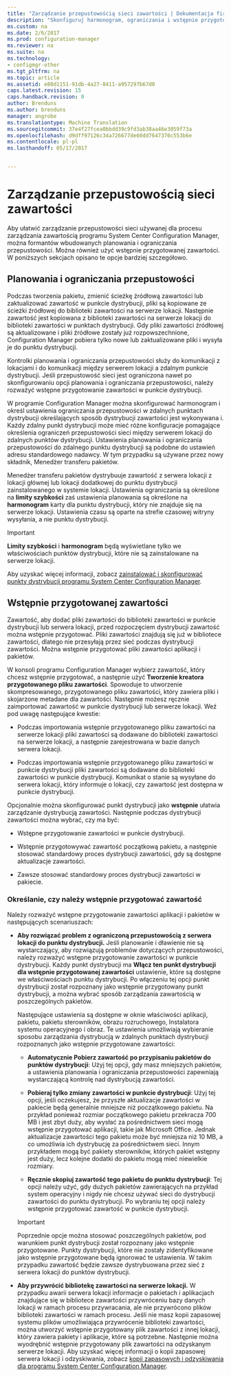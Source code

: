 ```yaml
---
title: "Zarządzanie przepustowością sieci zawartości | Dokumentacja firmy Microsoft"
description: "Skonfiguruj harmonogram, ograniczania i wstępnie przygotowanej zawartości dla programu System Center Configuration Manager."
ms.custom: na
ms.date: 2/6/2017
ms.prod: configuration-manager
ms.reviewer: na
ms.suite: na
ms.technology:
- configmgr-other
ms.tgt_pltfrm: na
ms.topic: article
ms.assetid: e80d1151-91db-4a27-8411-a957297b67d0
caps.latest.revision: 15
caps.handback.revision: 0
author: Brenduns
ms.author: brenduns
manager: angrobe
ms.translationtype: Machine Translation
ms.sourcegitcommit: 37e4f27fcea0bbdd39c9fd3ab38aa46e3059f73a
ms.openlocfilehash: d9dff97126c34a726677de60dd7647370c553b6e
ms.contentlocale: pl-pl
ms.lasthandoff: 05/17/2017


---
```


# <a name="manage-network-bandwidth-for-content"></a>Zarządzanie przepustowością sieci zawartości
Aby ułatwić zarządzanie przepustowości sieci używanej dla procesu zarządzania zawartością programu System Center Configuration Manager, można formantów wbudowanych planowania i ograniczania przepustowości. Można również użyć wstępnie przygotowanej zawartości. W poniższych sekcjach opisano te opcje bardziej szczegółowo.

##  <a name="BKMK_PlanningForThrottling"></a>Planowania i ograniczania przepustowości  

 Podczas tworzenia pakietu, zmienić ścieżkę źródłową zawartości lub zaktualizować zawartość w punkcie dystrybucji, pliki są kopiowane ze ścieżki źródłowej do biblioteki zawartości na serwerze lokacji. Następnie zawartość jest kopiowana z biblioteki zawartości na serwerze lokacji do biblioteki zawartości w punktach dystrybucji. Gdy pliki zawartości źródłowej są aktualizowane i pliki źródłowe zostały już rozpowszechnione, Configuration Manager pobiera tylko nowe lub zaktualizowane pliki i wysyła je do punktu dystrybucji.

 Kontrolki planowania i ograniczania przepustowości służy do komunikacji z lokacjami i do komunikacji między serwerem lokacji a zdalnym punkcie dystrybucji. Jeśli przepustowość sieci jest ograniczona nawet po skonfigurowaniu opcji planowania i ograniczania przepustowości, należy rozważyć wstępne przygotowanie zawartości w punkcie dystrybucji.  

 W programie Configuration Manager można skonfigurować harmonogram i określ ustawienia ograniczania przepustowości w zdalnych punktach dystrybucji określających sposób dystrybucji zawartości jest wykonywana i. Każdy zdalny punkt dystrybucji może mieć różne konfiguracje pomagające określenia ograniczeń przepustowości sieci między serwerem lokacji do zdalnych punktów dystrybucji. Ustawienia planowania i ograniczania przepustowości do zdalnego punktu dystrybucji są podobne do ustawień adresu standardowego nadawcy. W tym przypadku są używane przez nowy składnik, Menedżer transferu pakietów.

 Menedżer transferu pakietów dystrybuuje zawartość z serwera lokacji z lokacji głównej lub lokacji dodatkowej do punktu dystrybucji zainstalowanego w systemie lokacji. Ustawienia ograniczania są określone na **limity szybkości** zaś ustawienia planowania są określone na **harmonogram** karty dla punktu dystrybucji, który nie znajduje się na serwerze lokacji. Ustawienia czasu są oparte na strefie czasowej witryny wysyłania, a nie punktu dystrybucji.  

> [!IMPORTANT]  
>  **Limity szybkości** i **harmonogram** będą wyświetlane tylko we właściwościach punktów dystrybucji, które nie są zainstalowane na serwerze lokacji.  

Aby uzyskać więcej informacji, zobacz [zainstalować i skonfigurować punkty dystrybucji programu System Center Configuration Manager](/sccm/core/servers/deploy/configure/install-and-configure-distribution-points).  

##  <a name="BKMK_PrestagingContent"></a>Wstępnie przygotowanej zawartości  
 Zawartość, aby dodać pliki zawartości do biblioteki zawartości w punkcie dystrybucji lub serwera lokacji, przed rozpoczęciem dystrybucji zawartość można wstępnie przygotować. Pliki zawartości znajdują się już w bibliotece zawartości, dlatego nie przesyłają przez sieć podczas dystrybucji zawartości. Można wstępnie przygotować pliki zawartości aplikacji i pakietów.  

W konsoli programu Configuration Manager wybierz zawartość, który chcesz wstępnie przygotować, a następnie użyć **Tworzenie kreatora przygotowanego pliku zawartości**. Spowoduje to utworzenie skompresowanego, przygotowanego pliku zawartości, który zawiera pliki i skojarzone metadane dla zawartości. Następnie możesz ręcznie zaimportować zawartość w punkcie dystrybucji lub serwerze lokacji. Weź pod uwagę następujące kwestie:  

-   Podczas importowania wstępnie przygotowanego pliku zawartości na serwerze lokacji pliki zawartości są dodawane do biblioteki zawartości na serwerze lokacji, a następnie zarejestrowana w bazie danych serwera lokacji.  

-   Podczas importowania wstępnie przygotowanego pliku zawartości w punkcie dystrybucji pliki zawartości są dodawane do biblioteki zawartości w punkcie dystrybucji. Komunikat o stanie są wysyłane do serwera lokacji, który informuje o lokacji, czy zawartość jest dostępna w punkcie dystrybucji.  

Opcjonalnie można skonfigurować punkt dystrybucji jako **wstępnie** ułatwia zarządzanie dystrybucją zawartości. Następnie podczas dystrybucji zawartości można wybrać, czy ma być:  

-   Wstępne przygotowanie zawartości w punkcie dystrybucji.  

-   Wstępnie przygotowywać zawartość początkową pakietu, a następnie stosować standardowy proces dystrybucji zawartości, gdy są dostępne aktualizacje zawartości.  

-   Zawsze stosować standardowy proces dystrybucji zawartości w pakiecie.  

###  <a name="BKMK_DetermineToPrestageContent"></a>Określanie, czy należy wstępnie przygotować zawartość  
 Należy rozważyć wstępne przygotowanie zawartości aplikacji i pakietów w następujących scenariuszach:  

-   **Aby rozwiązać problem z ograniczoną przepustowością z serwera lokacji do punktu dystrybucji.** Jeśli planowanie i dławienie nie są wystarczający, aby rozwiązują problemów dotyczących przepustowości, należy rozważyć wstępne przygotowanie zawartości w punkcie dystrybucji. Każdy punkt dystrybucji ma **Włącz ten punkt dystrybucji dla wstępnie przygotowanej zawartości** ustawienie, które są dostępne we właściwościach punktu dystrybucji. Po włączeniu tej opcji punkt dystrybucji został rozpoznany jako wstępnie przygotowany punkt dystrybucji, a można wybrać sposób zarządzania zawartością w poszczególnych pakietów.  

    Następujące ustawienia są dostępne w oknie właściwości aplikacji, pakietu, pakietu sterowników, obrazu rozruchowego, Instalatora systemu operacyjnego i obraz. Te ustawienia umożliwiają wybieranie sposobu zarządzania dystrybucją w zdalnych punktach dystrybucji rozpoznanych jako wstępnie przygotowane zawartości:  

    -   **Automatycznie Pobierz zawartość po przypisaniu pakietów do punktów dystrybucji**: Użyj tej opcji, gdy masz mniejszych pakietów, a ustawienia planowania i ograniczania przepustowości zapewniają wystarczającą kontrolę nad dystrybucją zawartości.  

    -   **Pobieraj tylko zmiany zawartości w punkcie dystrybucji**: Użyj tej opcji, jeśli oczekujesz, że przyszłe aktualizacje zawartości w pakiecie będą generalnie mniejsze niż początkowego pakietu. Na przykład ponieważ rozmiar początkowego pakietu przekracza 700 MB i jest zbyt duży, aby wysłać za pośrednictwem sieci mogą wstępnie przygotować aplikacji, takie jak Microsoft Office. Jednak aktualizacje zawartości tego pakietu może być mniejsza niż 10 MB, a co umożliwia ich dystrybucję za pośrednictwem sieci. Innym przykładem mogą być pakiety sterowników, których pakiet wstępny jest duży, lecz kolejne dodatki do pakietu mogą mieć niewielkie rozmiary.  

    -   **Ręcznie skopiuj zawartość tego pakietu do punktu dystrybucji**: Tej opcji należy użyć, gdy dużych pakietów zawierających na przykład system operacyjny i nigdy nie chcesz używać sieci do dystrybucji zawartości do punktu dystrybucji. Po wybraniu tej opcji należy wstępnie przygotować zawartość w punkcie dystrybucji.  

    > [!IMPORTANT]  
    >  Poprzednie opcje można stosować poszczególnych pakietów, pod warunkiem punkt dystrybucji został rozpoznany jako wstępnie przygotowane. Punkty dystrybucji, które nie zostały zidentyfikowane jako wstępnie przygotowane będą ignorować te ustawienia. W takim przypadku zawartość będzie zawsze dystrybuowana przez sieć z serwera lokacji do punktów dystrybucji.  

-   **Aby przywrócić bibliotekę zawartości na serwerze lokacji.** W przypadku awarii serwera lokacji informacje o pakietach i aplikacjach znajdujące się w bibliotece zawartości przywróceniu bazy danych lokacji w ramach procesu przywracania, ale nie przywrócono plików biblioteki zawartości w ramach procesu. Jeśli nie masz kopii zapasowej systemu plików umożliwiająca przywrócenie biblioteki zawartości, można utworzyć wstępnie przygotowany plik zawartości z innej lokacji, który zawiera pakiety i aplikacje, które są potrzebne. Następnie można wyodrębnić wstępnie przygotowany plik zawartości na odzyskanym serwerze lokacji. Aby uzyskać więcej informacji o kopii zapasowej serwera lokacji i odzyskiwania, zobacz [kopii zapasowych i odzyskiwania dla programu System Center Configuration Manager](/sccm/protect/understand/backup-and-recovery).  

